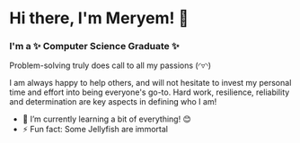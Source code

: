 # Hi there, I'm Meryem! 👋
### I'm a ✨ Computer Science Graduate ✨

Problem-solving truly does call to all my passions   (◜▿◝)

I am always happy to help others, and will not hesitate to invest my personal time 
and effort into being everyone's go-to. 
Hard work, resilience, reliability and determination are key aspects in defining who I am!

- :ear_of_rice: I’m currently learning a bit of everything! 😊
- ⚡ Fun fact: Some Jellyfish are immortal

